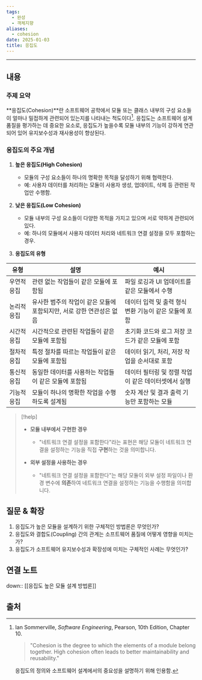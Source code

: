 ```yaml
---
tags:
  - 완성
  - 객체지향
aliases:
  - cohesion
date: 2025-01-03
title: 응집도
---
```


---

## 내용

### 주제 요약

**응집도(Cohesion)**란 소프트웨어 공학에서 모듈 또는 클래스 내부의 구성 요소들이 얼마나 밀접하게 관련되어 있는지를 나타내는 척도이다[^1]. 응집도는 소프트웨어 설계 품질을 평가하는 데 중요한 요소로, 응집도가 높을수록 모듈 내부의 기능이 강하게 연관되어 있어 유지보수성과 재사용성이 향상된다.

### 응집도의 주요 개념

1. **높은 응집도(High Cohesion)**  
   - 모듈의 구성 요소들이 하나의 명확한 목적을 달성하기 위해 협력한다.  
   - 예: 사용자 데이터를 처리하는 모듈이 사용자 생성, 업데이트, 삭제 등 관련된 작업만 수행함.  

2. **낮은 응집도(Low Cohesion)**  
   - 모듈 내부의 구성 요소들이 다양한 목적을 가지고 있으며 서로 약하게 관련되어 있다.  
   - 예: 하나의 모듈에서 사용자 데이터 처리와 네트워크 연결 설정을 모두 포함하는 경우.  

3. **응집도의 유형**  

| **유형** | **설명**                                  | **예시**                          |
| ------ | --------------------------------------- | ------------------------------- |
| 우연적 응집 | 관련 없는 작업들이 같은 모듈에 포함됨                   | 파일 로깅과 UI 업데이트를 같은 모듈에서 수행      |
| 논리적 응집 | 유사한 범주의 작업이 같은 모듈에 포함되지만, 서로 강한 연관성은 없음 | 데이터 입력 및 출력 형식 변환 기능이 같은 모듈에 포함 |
| 시간적 응집 | 시간적으로 관련된 작업들이 같은 모듈에 포함됨               | 초기화 코드와 로그 저장 코드가 같은 모듈에 포함     |
| 절차적 응집 | 특정 절차를 따르는 작업들이 같은 모듈에 포함됨              | 데이터 읽기, 처리, 저장 작업을 순서대로 포함      |
| 통신적 응집 | 동일한 데이터를 사용하는 작업들이 같은 모듈에 포함됨           | 데이터 필터링 및 정렬 작업이 같은 데이터셋에서 실행   |
| 기능적 응집 | 모듈이 하나의 명확한 작업을 수행하도록 설계됨               | 숫자 계산 및 결과 출력 기능만 포함하는 모듈       |

>[!help]
>- **모듈 내부에서 구현한 경우**
>    
>    - "네트워크 연결 설정을 포함한다"라는 표현은 해당 모듈이 네트워크 연결을 설정하는 기능을 직접 **구현**하는 것을 의미합니다.
>- **외부 설정을 사용하는 경우**
>    
>    - "네트워크 연결 설정을 포함한다"는 해당 모듈이 외부 설정 파일이나 환경 변수에 **의존**하여 네트워크 연결을 설정하는 기능을 수행함을 의미합니다.

## 질문 & 확장

1. 응집도가 높은 모듈을 설계하기 위한 구체적인 방법론은 무엇인가?
2. 응집도와 결합도(Coupling) 간의 관계는 소프트웨어 품질에 어떻게 영향을 미치는가?
3. 응집도가 소프트웨어 유지보수성과 확장성에 미치는 구체적인 사례는 무엇인가?


## 연결 노트

down:: [[응집도 높은 모듈 설계 방법론]]

## 출처

[^1]: Ian Sommerville, *Software Engineering*, Pearson, 10th Edition, Chapter 10.  

    > "Cohesion is the degree to which the elements of a module belong together. High cohesion often leads to better maintainability and reusability."  

    응집도의 정의와 소프트웨어 설계에서의 중요성을 설명하기 위해 인용함. 










